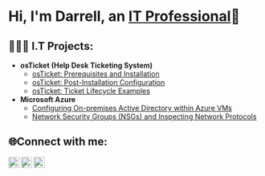 <h1>Hi, I'm Darrell, an <a href="https://linkedin.com/in/darrellmm">IT Professional</a>👾</h1>

<h2>👨🏾‍💻 I.T Projects:</h2>

- <b>osTicket (Help Desk Ticketing System)</b>
  - [osTicket: Prerequisites and Installation](https://github.com/dmoncr/osticket-prereqs)
  - [osTicket: Post-Installation Configuration](https://github.com/dmoncr/post-install-config)
  - [osTicket: Ticket Lifecycle Examples](https://github.com/dmoncr/ticket-lifecycle)
- <b>Microsoft Azure</b>
  - [Configuring On-premises Active Directory within Azure VMs](https://github.com/dmoncr/configure-ad)
  - [Network Security Groups (NSGs) and Inspecting Network Protocols](https://github.com/dmoncr/azure-network-protocols)

<h2>🌐Connect with me:</h2>

[<img align="left" alt=" | Twitter" width="22px" src="https://cdn.jsdelivr.net/npm/simple-icons@v3/icons/twitter.svg" />][twitter]
[<img align="left" alt=" | LinkedIn" width="22px" src="https://cdn.jsdelivr.net/npm/simple-icons@v3/icons/linkedin.svg" />][linkedin]
[<img align="left" alt=" | Instagram" width="22px" src="https://cdn.jsdelivr.net/npm/simple-icons@v3/icons/instagram.svg" />][instagram]

[twitter]: https://twitter.com/whereisdarrelll
[instagram]: https://www.instagram.com/notdarrelll/
[linkedin]: https://www.linkedin.com/in/darrellmm/
